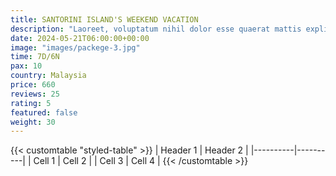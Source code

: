 ```yaml
---
title: SANTORINI ISLAND'S WEEKEND VACATION
description: "Laoreet, voluptatum nihil dolor esse quaerat mattis explicabo maiores, est aliquet porttitor! Eaque, cras, aspernatur."
date: 2024-05-21T06:00:00+00:00
image: "images/packege-3.jpg"
time: 7D/6N
pax: 10
country: Malaysia
price: 660
reviews: 25
rating: 5
featured: false
weight: 30
---
```

{{< customtable "styled-table" >}}
| Header 1 | Header 2 |
|----------|----------|
| Cell 1   | Cell 2   |
| Cell 3   | Cell 4   |
{{< /customtable >}}


